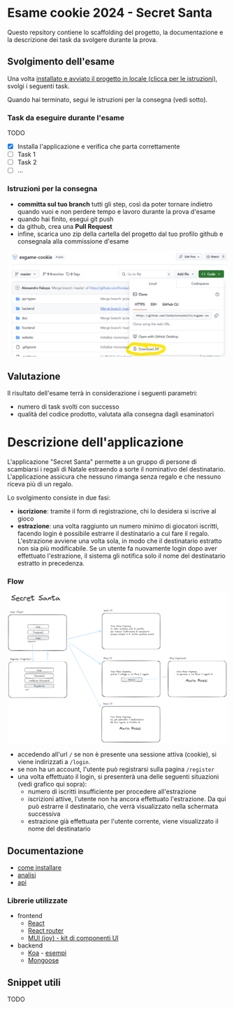 # Esame cookie 2024 - **Secret Santa**

Questo repsitory contiene lo scaffolding del progetto, la documentazione e la descrizione dei task da svolgere durante la prova.

## Svolgimento dell'esame

Una volta [installato e avviato il progetto in locale (clicca per le istruzioni)](./doc/install.md), svolgi i seguenti task.

Quando hai terminato, segui le istruzioni per la consegna (vedi sotto).

### Task da eseguire durante l'esame

TODO

- [x] Installa l'applicazione e verifica che parta correttamente
- [ ] Task 1
- [ ] Task 2
- [ ] ...

### Istruzioni per la consegna

- **committa sul tuo branch** tutti gli step, così da poter tornare indietro quando vuoi e non perdere tempo e lavoro durante la prova d'esame
- quando hai finito, esegui git push
- da github, crea una **Pull Request**
- infine, scarica uno zip della cartella del progetto dal tuo profilo github e consegnala alla commissione d'esame

![download zip](./doc/assets/download-zip.png)

## Valutazione

Il risultato dell'esame terrà in considerazione i seguenti parametri:

- numero di task svolti con successo
- qualità del codice prodotto, valutata alla consegna dagli esaminatori

# Descrizione dell'applicazione

L'applicazione "Secret Santa" permette a un gruppo di persone di scambiarsi i regali di Natale estraendo a sorte il nominativo del destinatario. L'applicazione assicura che nessuno rimanga senza regalo e che nessuno riceva più di un regalo.

Lo svolgimento consiste in due fasi:

- **iscrizione**: tramite il form di registrazione, chi lo desidera si iscrive al gioco
- **estrazione**: una volta raggiunto un numero minimo di giocatori iscritti, facendo login è possibile estrarre il destinatario a cui fare il regalo. L'estrazione avviene una volta sola, in modo che il destinatario estratto non sia più modificabile. Se un utente fa nuovamente login dopo aver effettuato l'estrazione, il sistema gli notifica solo il nome del destinatario estratto in precedenza.

### Flow

![Secret Santa - workflow](./doc/assets/workflow.png)

- accedendo all'url `/` se non è presente una sessione attiva (cookie), si viene indirizzati a `/login`.
- se non ha un account, l'utente può registrarsi sulla pagina `/register`
- una volta effettuato il login, si presenterà una delle seguenti situazioni (vedi grafico qui sopra):
  - numero di iscritti insufficiente per procedere all'estrazione
  - iscrizioni attive, l'utente non ha ancora effettuato l'estrazione. Da qui può estrarre il destinatario, che verrà visualizzato nella schermata successiva
  - estrazione già effettuata per l'utente corrente, viene visualizzato il nome del destinatario

## Documentazione

- [come installare](./doc/install.md)
- [analisi](./doc/analysis.md)
- [api](./doc/api.md)

### Librerie utilizzate

- frontend
  - [React](https://react.dev/learn)
  - [React router](https://reactrouter.com/home)
  - [MUI (joy) - kit di componenti UI](https://mui.com/joy-ui/getting-started/)
- backend
  - [Koa](https://koajs.com/) - [esempi](https://github.com/koajs/examples)
  - [Mongoose](https://mongoosejs.com/docs/guide.html)

## Snippet utili

TODO
